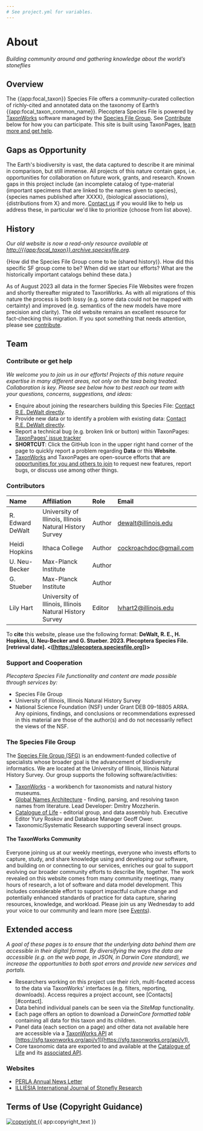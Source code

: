 ```yaml
---
# See project.yml for variables.
---
```


# About
_Building community around and gathering knowledge about the world’s stoneflies_

## Overview
The {{app:focal_taxon}} Species File offers a community-curated collection of richly-cited and annotated data on the taxonomy of Earth’s {{app:focal_taxon_common_name}}. Plecoptera Species File is powered by [TaxonWorks](https://taxonworks.org) software managed by the [Species File Group](https://speciesfilegroup.org). See [Contribute](#contribute-or-get-help) below for how you can participate. This site is built using TaxonPages, [learn more and get help](https://github.com/SpeciesFileGroup/taxonpages).

## Gaps as Opportunity
The Earth's biodiversity is vast, the data captured to describe it are minimal in comparison, but still immense. All projects of this nature contain gaps, i.e. opportunities for collaboration on future work, grants, and research. Known gaps in this project include {an incomplete catalog of type-material (important specimens that are linked to the names given to species}, {species names published after XXXX}, {biological associations}, {distributions from X} and more. [Contact us](#contact) if you would like to help us address these, in particular we'd like to prioritize {choose from list above}.

## History
_Our old website is now a read-only resource available at [http://{{app:focal_taxon}}.archive.speciesfile.org](http://{{app:focal_taxon}}.archive.speciesfile.org)._

{How did the Species File Group come to be (shared history)}. How did this specific SF group come to be? When did we start our efforts? What are the historically important catalogs behind these data.}

As of August 2023 all data in the former Species File Websites were frozen and shortly thereafter migrated to TaxonWorks. As with all migrations of this nature the process is both lossy (e.g. some data could not be mapped with certainty) and improved (e.g. semantics of the new models have more precision and clarity).  The old website remains an excellent resource for fact-checking this migration. If you spot something that needs attention, please see [contribute](about#contribute-or-get-help).

## Team
### Contribute or get help
_We welcome you to join us in our efforts! Projects of this nature require expertise in many different areas, not only on the taxa being treated. Collaboration is key. Please see below how to best reach our team with your questions, concerns, suggestions, and ideas:_

* Enquire about joining the researchers building this Species File: [Contact R.E. DeWalt directly](mailto:dewalt@illinois.edu).
* Provide new data or to identify a problem with existing data: [Contact R.E. DeWalt directly](mailto:dewalt@illinois.edu).
* Report a technical bug (e.g. broken link or button) within TaxonPages: [TaxonPages' issue tracker](https://github.com/SpeciesFileGroup/taxonpages/issues/new?assignees=&labels=bug&projects=&template=bug.yml&title=%5BBug%5D%3A+)
* **SHORTCUT**: Click the GitHub Icon in the upper right hand corner of the page to quickly report a problem regarding **Data** or this **Website**.
* [TaxonWorks](taxonworks.org) and TaxonPages are open-source efforts that are [opportunities for you and others to join](https://docs.taxonworks.org/develop/contributing.html) to request new features, report bugs, or discuss use among other things.


### Contributors
|Name|Affiliation|Role|Email|
|:----|:----|:----|:----|
| R. Edward DeWalt | University of Illinois, Illinois Natural History Survey | Author | dewalt@illinois.edu |
| Heidi Hopkins | Ithaca College | Author | cockroachdoc@gmail.com |
| U. Neu-Becker | Max-Planck Institute | Author |
| G. Stueber | Max-Planck Institute | Author |
| Lily Hart | University of Illinois, Illinois Natural History Survey | Editor | lvhart2@illinois.edu

To **cite** this website, please use the following format: **DeWalt, R. E., H. Hopkins, U. Neu-Becker and G. Stueber. 2023. Plecoptera Species File. [retrieval date]. <([https://plecoptera.speciesfile.org])>**

### Support and Cooperation
_Plecoptera Species File functionality and content are made possible through services by:_

* Species File Group
* University of Illinois, Illinois Natural History Survey
* National Science Foundation (NSF) under Grant DEB 09–18805 ARRA. Any opinions, findings, and conclusions or recommendations expressed in this material are those of the author(s) and do not necessarily reflect the views of the NSF.

### The Species File Group
The [Species File Group (SFG)](https://speciesfilegroup.org/index.html) is an endowment-funded collective of specialists whose broader goal is the advancement of biodiversity informatics. We are located at the University of Illinois, Illinois Natural History Survey. Our group supports the following software/activities: 

* [TaxonWorks](https://www.taxonworks.org) - a workbench for taxonomists and natural history museums.
* [Global Names Architecture](https://www.globalnames.org/) - finding, parsing, and resolving taxon names from literature. Lead Developer: Dmitry Mozzherin.
* [Catalogue of Life](https://www.catalogueoflife.org/) - editorial group, and data assembly hub. Executive Editor Yury Roskov and Database Manager Geoff Ower.
* Taxonomic/Systematic Research supporting several insect groups.

#### The TaxonWorks Community
Everyone joining us at our weekly meetings, everyone who invests efforts to capture, study, and share knowledge using and developing our software, and building on or connecting to our services, enriches our goal to support evolving our broader community efforts to describe life, together. The work revealed on this website comes from many community meetings, many hours of research, a lot of software and data model development. This includes considerable effort to support impactful culture change and potentially enhanced standards of practice for data capture, sharing resources, knowledge, and workload. Please join us any Wednesday to add your voice to our community and learn more (see [Events](https://speciesfilegroup.org/events.html)).

## Extended access
_A goal of these pages is to ensure that the underlying data behind them are accessible in their digital format. By diversifying the ways the data are accessible (e.g. on the web page, in JSON, in Darwin Core standard), we increase the opportunities to both spot errors and provide new services and portals._

* Researchers working on this project use their rich, multi-faceted access to the data via TaxonWorks' interfaces (e.g. filters, reporting, downloads). Access requires a project account, see [Contacts][#contact].
* Data behind individual panels can be seen via the *SiteMap* functionality.
* Each page offers an option to download a *DarwinCore formatted table* containing all data for this taxon and its children.
* Panel data (each section on a page) and other data not available here are accessible via a [TaxonWorks API](https://api.taxonworks.org) at [https://sfg.taxonworks.org/api/v1](https://sfg.taxonworks.org/api/v1),
* Core taxonomic data are exported to and available at the [Catalogue of Life]({https://link_to_root_taxon_page}) and its [associated API](https://link_to_api_for_pertinent_dataset).

### Websites
* [PERLA Annual News Letter](http://plecoptera.speciesfile.org/HomePage/Plecoptera/PerlaList.aspx)
* [ILLIESIA International Journal of Stonefly Research](http://illiesia.speciesfile.org/)


## Terms of Use (Copyright Guidance)

<div class="flex items-center gap-2">
  <a
    class="min-w-fit"
    href="{{ app:copyright_image_link }}"
  >
    <img 
      src="{{ app:copyright_image }}" 
      alt="copyright" 
      class="m-0"
    >
  </a>
  <span>{{ app:copyright_text }}</span>
</div>
